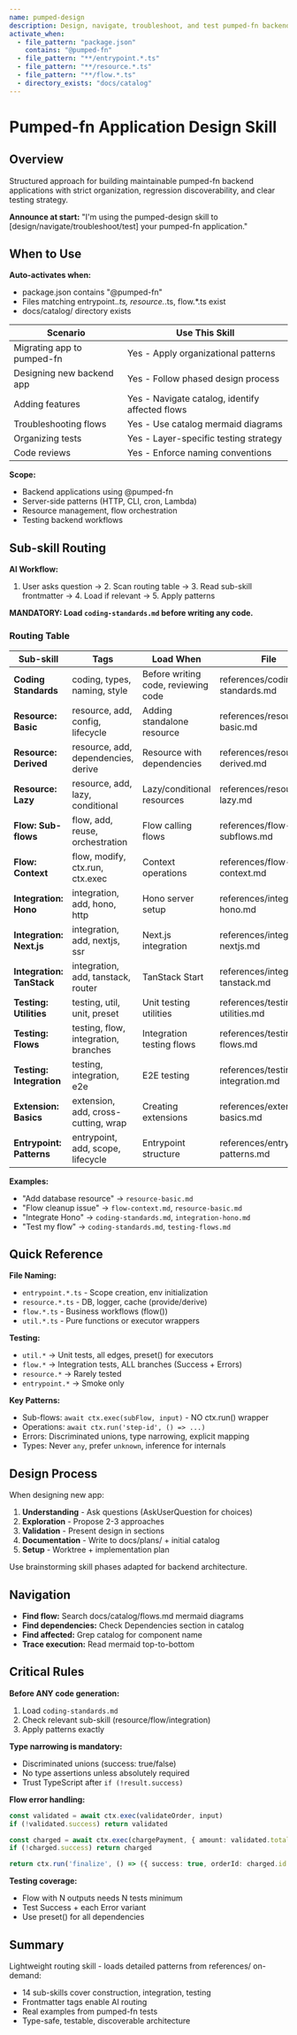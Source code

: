 ```yaml
---
name: pumped-design
description: Design, navigate, troubleshoot, and test pumped-fn backend applications using strict organizational patterns - provides phased design process, catalog-based navigation, and layer-specific testing strategies
activate_when:
  - file_pattern: "package.json"
    contains: "@pumped-fn"
  - file_pattern: "**/entrypoint.*.ts"
  - file_pattern: "**/resource.*.ts"
  - file_pattern: "**/flow.*.ts"
  - directory_exists: "docs/catalog"
---
```


# Pumped-fn Application Design Skill

## Overview

Structured approach for building maintainable pumped-fn backend applications with strict organization, regression discoverability, and clear testing strategy.

**Announce at start:** "I'm using the pumped-design skill to [design/navigate/troubleshoot/test] your pumped-fn application."

## When to Use

**Auto-activates when:**
- package.json contains "@pumped-fn"
- Files matching entrypoint.*.ts, resource.*.ts, flow.*.ts exist
- docs/catalog/ directory exists

| Scenario | Use This Skill |
|----------|---------------|
| Migrating app to pumped-fn | Yes - Apply organizational patterns |
| Designing new backend app | Yes - Follow phased design process |
| Adding features | Yes - Navigate catalog, identify affected flows |
| Troubleshooting flows | Yes - Use catalog mermaid diagrams |
| Organizing tests | Yes - Layer-specific testing strategy |
| Code reviews | Yes - Enforce naming conventions |

**Scope:**
- Backend applications using @pumped-fn
- Server-side patterns (HTTP, CLI, cron, Lambda)
- Resource management, flow orchestration
- Testing backend workflows

## Sub-skill Routing

**AI Workflow:**
1. User asks question → 2. Scan routing table → 3. Read sub-skill frontmatter → 4. Load if relevant → 5. Apply patterns

**MANDATORY: Load `coding-standards.md` before writing any code.**

### Routing Table

| Sub-skill | Tags | Load When | File |
|-----------|------|-----------|------|
| **Coding Standards** | coding, types, naming, style | Before writing code, reviewing code | references/coding-standards.md |
| **Resource: Basic** | resource, add, config, lifecycle | Adding standalone resource | references/resource-basic.md |
| **Resource: Derived** | resource, add, dependencies, derive | Resource with dependencies | references/resource-derived.md |
| **Resource: Lazy** | resource, add, lazy, conditional | Lazy/conditional resources | references/resource-lazy.md |
| **Flow: Sub-flows** | flow, add, reuse, orchestration | Flow calling flows | references/flow-subflows.md |
| **Flow: Context** | flow, modify, ctx.run, ctx.exec | Context operations | references/flow-context.md |
| **Integration: Hono** | integration, add, hono, http | Hono server setup | references/integration-hono.md |
| **Integration: Next.js** | integration, add, nextjs, ssr | Next.js integration | references/integration-nextjs.md |
| **Integration: TanStack** | integration, add, tanstack, router | TanStack Start | references/integration-tanstack.md |
| **Testing: Utilities** | testing, util, unit, preset | Unit testing utilities | references/testing-utilities.md |
| **Testing: Flows** | testing, flow, integration, branches | Integration testing flows | references/testing-flows.md |
| **Testing: Integration** | testing, integration, e2e | E2E testing | references/testing-integration.md |
| **Extension: Basics** | extension, add, cross-cutting, wrap | Creating extensions | references/extension-basics.md |
| **Entrypoint: Patterns** | entrypoint, add, scope, lifecycle | Entrypoint structure | references/entrypoint-patterns.md |

**Examples:**
- "Add database resource" → `resource-basic.md`
- "Flow cleanup issue" → `flow-context.md`, `resource-basic.md`
- "Integrate Hono" → `coding-standards.md`, `integration-hono.md`
- "Test my flow" → `coding-standards.md`, `testing-flows.md`

## Quick Reference

**File Naming:**
- `entrypoint.*.ts` - Scope creation, env initialization
- `resource.*.ts` - DB, logger, cache (provide/derive)
- `flow.*.ts` - Business workflows (flow())
- `util.*.ts` - Pure functions or executor wrappers

**Testing:**
- `util.*` → Unit tests, all edges, preset() for executors
- `flow.*` → Integration tests, ALL branches (Success + Errors)
- `resource.*` → Rarely tested
- `entrypoint.*` → Smoke only

**Key Patterns:**
- Sub-flows: `await ctx.exec(subFlow, input)` - NO ctx.run() wrapper
- Operations: `await ctx.run('step-id', () => ...)`
- Errors: Discriminated unions, type narrowing, explicit mapping
- Types: Never `any`, prefer `unknown`, inference for internals

## Design Process

When designing new app:
1. **Understanding** - Ask questions (AskUserQuestion for choices)
2. **Exploration** - Propose 2-3 approaches
3. **Validation** - Present design in sections
4. **Documentation** - Write to docs/plans/ + initial catalog
5. **Setup** - Worktree + implementation plan

Use brainstorming skill phases adapted for backend architecture.

## Navigation

- **Find flow:** Search docs/catalog/flows.md mermaid diagrams
- **Find dependencies:** Check Dependencies section in catalog
- **Find affected:** Grep catalog for component name
- **Trace execution:** Read mermaid top-to-bottom

## Critical Rules

**Before ANY code generation:**
1. Load `coding-standards.md`
2. Check relevant sub-skill (resource/flow/integration)
3. Apply patterns exactly

**Type narrowing is mandatory:**
- Discriminated unions (success: true/false)
- No type assertions unless absolutely required
- Trust TypeScript after `if (!result.success)`

**Flow error handling:**
```typescript
const validated = await ctx.exec(validateOrder, input)
if (!validated.success) return validated

const charged = await ctx.exec(chargePayment, { amount: validated.total })
if (!charged.success) return charged

return ctx.run('finalize', () => ({ success: true, orderId: charged.id }))
```

**Testing coverage:**
- Flow with N outputs needs N tests minimum
- Test Success + each Error variant
- Use preset() for all dependencies

## Summary

Lightweight routing skill - loads detailed patterns from references/ on-demand:
- 14 sub-skills cover construction, integration, testing
- Frontmatter tags enable AI routing
- Real examples from pumped-fn tests
- Type-safe, testable, discoverable architecture
